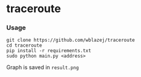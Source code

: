 # traceroute

### Usage
```
git clone https://github.com/wblazej/traceroute
cd traceroute
pip install -r requirements.txt
sudo python main.py <address>
```
Graph is saved in `result.png`